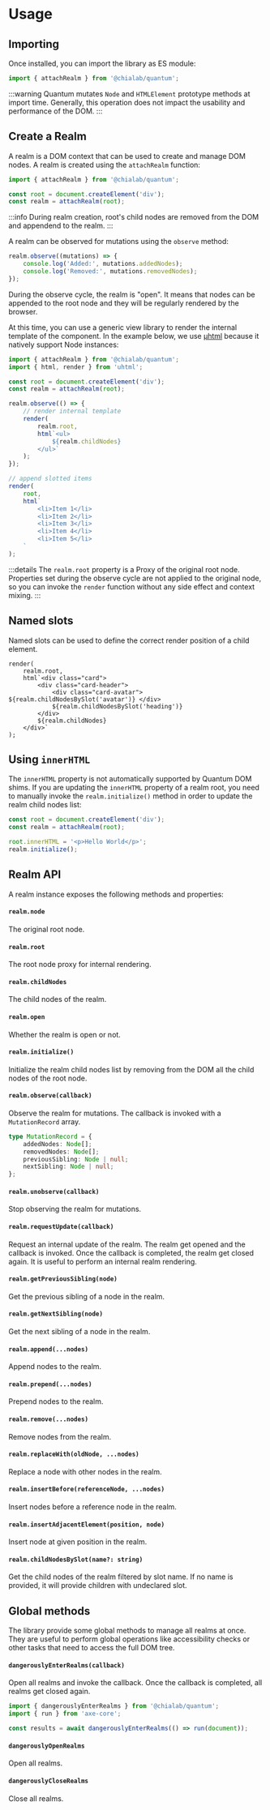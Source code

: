 # Usage

## Importing

Once installed, you can import the library as ES module:

```js
import { attachRealm } from '@chialab/quantum';
```

:::warning
Quantum mutates `Node` and `HTMLElement` prototype methods at import time. Generally, this operation does not impact the usability and performance of the DOM.
:::

## Create a Realm

A realm is a DOM context that can be used to create and manage DOM nodes. A realm is created using the `attachRealm` function:

```js
import { attachRealm } from '@chialab/quantum';

const root = document.createElement('div');
const realm = attachRealm(root);
```

:::info
During realm creation, root's child nodes are removed from the DOM and appendend to the realm.
:::

A realm can be observed for mutations using the `observe` method:

```js
realm.observe((mutations) => {
    console.log('Added:', mutations.addedNodes);
    console.log('Removed:', mutations.removedNodes);
});
```

During the observe cycle, the realm is "open". It means that nodes can be appended to the root node and they will be regularly rendered by the browser.

At this time, you can use a generic view library to render the internal template of the component. In the example below, we use [µhtml](https://github.com/WebReflection/uhtml) because it natively support Node instances:

```js
import { attachRealm } from '@chialab/quantum';
import { html, render } from 'uhtml';

const root = document.createElement('div');
const realm = attachRealm(root);

realm.observe(() => {
    // render internal template
    render(
        realm.root,
        html`<ul>
            ${realm.childNodes}
        </ul>`
    );
});

// append slotted items
render(
    root,
    html`
        <li>Item 1</li>
        <li>Item 2</li>
        <li>Item 3</li>
        <li>Item 4</li>
        <li>Item 5</li>
    `
);
```

:::details
The `realm.root` property is a Proxy of the original root node. Properties set during the observe cycle are not applied to the original node, so you can invoke the `render` function without any side effect and context mixing.
:::

## Named slots

Named slots can be used to define the correct render position of a child element.

```tsx
render(
    realm.root,
    html`<div class="card">
        <div class="card-header">
            <div class="card-avatar"> ${realm.childNodesBySlot('avatar')} </div>
            ${realm.childNodesBySlot('heading')}
        </div>
        ${realm.childNodes}
    </div>`
);
```

## Using `innerHTML`

The `innerHTML` property is not automatically supported by Quantum DOM shims. If you are updating the `innerHTML` property of a realm root, you need to manually invoke the `realm.initialize()` method in order to update the realm child nodes list:

```js
const root = document.createElement('div');
const realm = attachRealm(root);

root.innerHTML = '<p>Hello World</p>';
realm.initialize();
```

## Realm API

A realm instance exposes the following methods and properties:

#### `realm.node`

The original root node.

#### `realm.root`

The root node proxy for internal rendering.

#### `realm.childNodes`

The child nodes of the realm.

#### `realm.open`

Whether the realm is open or not.

#### `realm.initialize()`

Initialize the realm child nodes list by removing from the DOM all the child nodes of the root node.

#### `realm.observe(callback)`

Observe the realm for mutations. The callback is invoked with a `MutationRecord` array.

```ts
type MutationRecord = {
    addedNodes: Node[];
    removedNodes: Node[];
    previousSibling: Node | null;
    nextSibling: Node | null;
};
```

#### `realm.unobserve(callback)`

Stop observing the realm for mutations.

#### `realm.requestUpdate(callback)`

Request an internal update of the realm. The realm get opened and the callback is invoked. Once the callback is completed, the realm get closed again. It is useful to perform an internal realm rendering.

#### `realm.getPreviousSibling(node)`

Get the previous sibling of a node in the realm.

#### `realm.getNextSibling(node)`

Get the next sibling of a node in the realm.

#### `realm.append(...nodes)`

Append nodes to the realm.

#### `realm.prepend(...nodes)`

Prepend nodes to the realm.

#### `realm.remove(...nodes)`

Remove nodes from the realm.

#### `realm.replaceWith(oldNode, ...nodes)`

Replace a node with other nodes in the realm.

#### `realm.insertBefore(referenceNode, ...nodes)`

Insert nodes before a reference node in the realm.

#### `realm.insertAdjacentElement(position, node)`

Insert node at given position in the realm.

#### `realm.childNodesBySlot(name?: string)`

Get the child nodes of the realm filtered by slot name. If no name is provided, it will provide children with undeclared slot.

## Global methods

The library provide some global methods to manage all realms at once. They are useful to perform global operations like accessibility checks or other tasks that need to access the full DOM tree.

#### `dangerouslyEnterRealms(callback)`

Open all realms and invoke the callback. Once the callback is completed, all realms get closed again.

```ts
import { dangerouslyEnterRealms } from '@chialab/quantum';
import { run } from 'axe-core';

const results = await dangerouslyEnterRealms(() => run(document));
```

#### `dangerouslyOpenRealms`

Open all realms.

#### `dangerouslyCloseRealms`

Close all realms.

